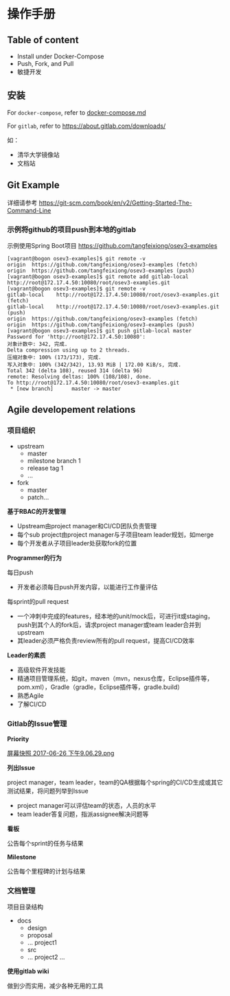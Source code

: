 # 操作手册

## Table of content

* Install under Docker-Compose
* Push, Fork, and Pull
* 敏捷开发

## 安装

For `docker-compose`, refer to [docker-compose.md](./docker-compose.md)

For `gitlab`, refer to https://about.gitlab.com/downloads/

如：

* 清华大学镜像站
* 文档站

## Git Example

详细请参考 https://git-scm.com/book/en/v2/Getting-Started-The-Command-Line

### 示例将github的项目push到本地的gitlab

示例使用Spring Boot项目 https://github.com/tangfeixiong/osev3-examples
```
[vagrant@bogon osev3-examples]$ git remote -v
origin	https://github.com/tangfeixiong/osev3-examples (fetch)
origin	https://github.com/tangfeixiong/osev3-examples (push)
[vagrant@bogon osev3-examples]$ git remote add gitlab-local http://root@172.17.4.50:10080/root/osev3-examples.git
[vagrant@bogon osev3-examples]$ git remote -v
gitlab-local	http://root@172.17.4.50:10080/root/osev3-examples.git (fetch)
gitlab-local	http://root@172.17.4.50:10080/root/osev3-examples.git (push)
origin	https://github.com/tangfeixiong/osev3-examples (fetch)
origin	https://github.com/tangfeixiong/osev3-examples (push)
[vagrant@bogon osev3-examples]$ git push gitlab-local master
Password for 'http://root@172.17.4.50:10080': 
对象计数中: 342, 完成.
Delta compression using up to 2 threads.
压缩对象中: 100% (173/173), 完成.
写入对象中: 100% (342/342), 13.93 MiB | 172.00 KiB/s, 完成.
Total 342 (delta 108), reused 314 (delta 96)
remote: Resolving deltas: 100% (108/108), done.
To http://root@172.17.4.50:10080/root/osev3-examples.git
 * [new branch]      master -> master
```

## Agile developement relations

### 项目组织

- upstream
  - master
  - milestone branch 1
  - release tag 1
  - ...
- fork
  - master
  - patch...

__基于RBAC的开发管理__

* Upstream由project manager和CI/CD团队负责管理
* 每个sub project由project manager与子项目team leader规划，如merge
* 每个开发者从子项目leader处获取fork的位置

__Programmer的行为__

每日push

* 开发者必须每日push开发内容，以能进行工作量评估

每sprint的pull request

* 一个冲刺中完成的features，经本地的unit/mock后，可进行it或staging，push到其个人的fork后，请求project manager或team leader合并到upstream
* 其leader必须严格负责review所有的pull request，提高CI/CD效率

__Leader的素质__

* 高级软件开发技能
* 精通项目管理系统，如git，maven（mvn，nexus仓库，Eclipse插件等，pom.xml），Gradle（gradle，Eclipse插件等，gradle.build）
* 熟悉Agile
* 了解CI/CD

### Gitlab的Issue管理

__Priority__

[屏幕快照 2017-06-26 下午9.06.29.png](./屏幕快照%202017-06-26%20下午9.06.29.png)

__列出Issue__

project manager，team leader，team的QA根据每个spring的CI/CD生成或其它测试结果，将问题列举到Issue

* project manager可以评估team的状态，人员的水平
* team leader答复问题，指派assignee解决问题等

__看板__

公告每个sprint的任务与结果

__Milestone__

公告每个里程碑的计划与结果

### 文档管理

项目目录结构

- docs
  - design
  - proposal
  - ...
  project1
  - src
  - ...
  project2
  ...

__使用gitlab wiki__

做到少而实用，减少各种无用的工具